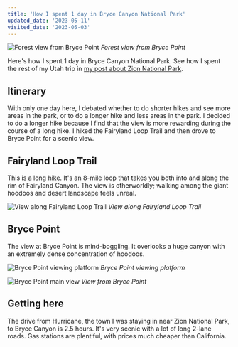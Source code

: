 ```yaml
---
title: 'How I spent 1 day in Bryce Canyon National Park'
updated_date: '2023-05-11'
visited_date: '2023-05-03'
---
```


![Forest view from Bryce Point](/images/1-day-in-bryce/bryce_point_forest-optimized.jpg)
*Forest view from Bryce Point*

Here's how I spent 1 day in Bryce Canyon National Park. See how I spent the rest of my Utah trip in [my post about Zion National Park](2-days-in-zion.md).

## Itinerary

With only one day here, I debated whether to do shorter hikes and see more areas in the park, or to do a longer hike and less areas in the park. I decided to do a longer hike because I find that the view is more rewarding during the course of a long hike. I hiked the Fairyland Loop Trail and then drove to Bryce Point for a scenic view.

## Fairyland Loop Trail

This is a long hike. It's an 8-mile loop that takes you both into and along the rim of Fairyland Canyon. The view is otherworldly; walking among the giant hoodoos and desert landscape feels unreal.

![View along Fairyland Loop Trail](/images/1-day-in-bryce/bryce_fairylandloop-optimized.jpg)
*View along Fairyland Loop Trail*

## Bryce Point

The view at Bryce Point is mind-boggling. It overlooks a huge canyon with an extremely dense concentration of hoodoos.

![Bryce Point viewing platform](/images/1-day-in-bryce/bryce_point_platform-optimized.jpg)
*Bryce Point viewing platform*

![Bryce Point main view](/images/1-day-in-bryce/bryce_viewfrombrycepoint-optimized.jpg)
*View from Bryce Point*

## Getting here

The drive from Hurricane, the town I was staying in near Zion National Park, to Bryce Canyon is 2.5 hours. It's very scenic with a lot of long 2-lane roads. Gas stations are plentiful, with prices much cheaper than California. 